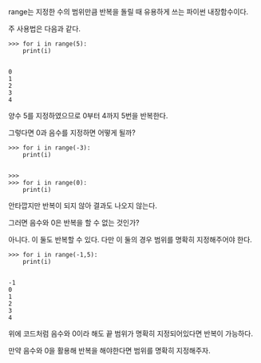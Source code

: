 range는 지정한 수의 범위만큼 반복을 돌릴 때 유용하게 쓰는 파이썬 내장함수이다.

주 사용법은 다음과 같다.

```
>>> for i in range(5):
	print(i)

	
0
1
2
3
4
```

양수 5를 지정하였으므로 0부터 4까지 5번을 반복한다.

그렇다면 0과 음수를 지정하면 어떻게 될까?

```
>>> for i in range(-3):
	print(i)

	
>>> 
>>> for i in range(0):
	print(i)
```

안타깝지만 반복이 되지 않아 결과도 나오지 않는다. 

그러면 음수와 0은 반복을 할 수 없는 것인가?

아니다. 이 둘도 반복할 수 있다. 다만 이 둘의 경우 범위를 명확히 지정해주어야 한다.

```
>>> for i in range(-1,5):
	print(i)

	
-1
0
1
2
3
4
```

위에 코드처럼 음수와 0이라 해도 끝 범위가 명확히 지정되어있다면 반복이 가능하다. 

만약 음수와 0을 활용해 반복을 해야한다면 범위를 명확히 지정해주자.